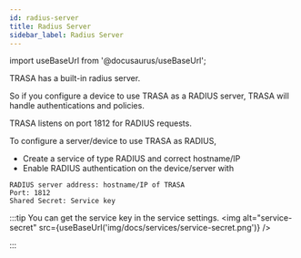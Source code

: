```yaml
---
id: radius-server
title: Radius Server
sidebar_label: Radius Server
---
```


import useBaseUrl from '@docusaurus/useBaseUrl';


TRASA has a built-in radius server.

So if you configure a device to use TRASA as a RADIUS server, TRASA will handle authentications and policies. 

TRASA listens on port 1812 for RADIUS requests. 

To configure a server/device to use TRASA as RADIUS, 
* Create a service of type RADIUS and correct hostname/IP
* Enable RADIUS authentication on the device/server with
```
RADIUS server address: hostname/IP of TRASA
Port: 1812
Shared Secret: Service key
```

:::tip
You can get the service key in the service settings.
<img  alt="service-secret" src={useBaseUrl('img/docs/services/service-secret.png')} />

:::

